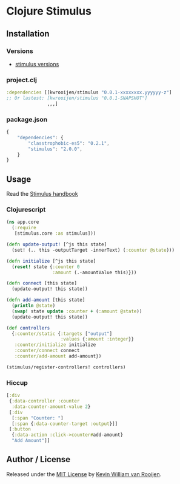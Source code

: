 # Clojure Stimulus

## Installation

### Versions

* [stimulus versions](http://repo.clojars.org/kwrooijen/stimulus/0.0.1-SNAPSHOT/)

### project.clj

```clojure
:dependencies [[kwrooijen/stimulus "0.0.1-xxxxxxxx.yyyyyy-z"]
;; Or lastest: [kwrooijen/stimulus "0.0.1-SNAPSHOT"]
               ,,,]
```

### package.json

```javascript
{
    "dependencies": {
        "classtrophobic-es5": "0.2.1",
        "stimulus": "2.0.0",
    }
}
```

## Usage

Read the [Stimulus handbook](https://stimulus.hotwire.dev/handbook/introduction)


### Clojurescript

```clojure
(ns app.core
  (:require
   [stimulus.core :as stimulus]))

(defn update-output! [^js this state]
  (set! (.. this -outputTarget -innerText) (:counter @state)))

(defn initialize [^js this state]
  (reset! state {:counter 0
                 :amount (.-amountValue this)}))

(defn connect [this state]
  (update-output! this state))

(defn add-amount [this state]
  (println @state)
  (swap! state update :counter + (:amount @state))
  (update-output! this state))

(def controllers
  {:counter/static {:targets ["output"]
                    :values {:amount :integer}}
   :counter/initialize initialize
   :counter/connect connect
   :counter/add-amount add-amount})

(stimulus/register-controllers! controllers)
```

### Hiccup

```clojure
[:div
 {:data-controller :counter
  :data-counter-amount-value 2}
 [:div
  [:span "Counter: "]
  [:span {:data-counter-target :output}]]
 [:button
  {:data-action :click->counter#add-amount}
  "Add Amount"]]
```

## Author / License

Released under the [MIT License] by [Kevin William van Rooijen].

[Kevin William van Rooijen]: https://twitter.com/kwrooijen

[MIT License]: https://github.com/kwrooijen/stimulus/blob/master/LICENSE
